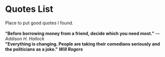 
<h1> Quotes List</h1>
Place to put good quotes I found. 
<br>
<br>
<b>“Before borrowing money from a friend, decide which you need most.”</b> <em> —Addison H. Hallock </em>
<br>
<b>"Everything is changing. People are taking their comedians seriously and the politicians as a joke."<em> Will Rogers </em>
